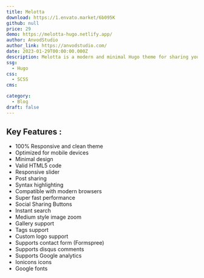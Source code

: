 ```yaml
---
title: Melotta
download: https://1.envato.market/6b095K
github: null
price: 29
demo: https://melotta-hugo.netlify.app/
author: AnvodStudio
author_link: https://anvodstudio.com/
date: 2023-01-29T00:00:00.000Z
description: Melotta is a modern and minimal Hugo theme for sharing your ideas.
ssg:
  - Hugo
css:
  - SCSS
cms:

category:
  - Blog
draft: false
---
```


## Key Features :

- 100% Responsive and clean theme
- Optimized for mobile devices
- Minimal design
- Valid HTML5 code
- Responsive slider
- Post sharing
- Syntax highlighting
- Compatible with modern browsers
- Super fast performance
- Social Sharing Buttons
- Instant search
- Medium style image zoom
- Gallery support
- Tags support
- Custom logo support
- Supports contact form (Formspree)
- Supports disqus comments
- Supports Google analytics
- Ionicons icons
- Google fonts
